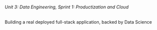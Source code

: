 ###### Unit 3: Data Engineering, Sprint 1: Productization and Cloud

Building a real deployed full-stack application, backed by Data Science
